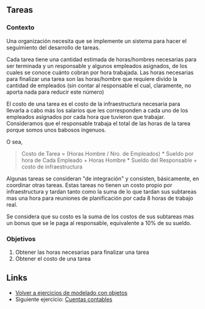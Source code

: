 
## Tareas

### Contexto

Una organización necesita que se implemente un sistema para hacer el seguimiento del desarrollo de tareas.

Cada tarea tiene una cantidad estimada de horas/hombres necesarias para ser terminada y un responsable y algunos empleados asignados, de los cuales se conoce cuánto cobran por hora trabajada. Las horas necesarias para finalizar una tarea son las horas/hombre que requiere divido la cantidad de empleados (sin contar al responsable el cual, claramente, no aporta nada para reducir este número)

El costo de una tarea es el costo de la infraestructura necesaria para llevarla a cabo más los salarios que les corresponden a cada uno de los empleados asignados por cada hora que tuvieron que trabajar. Consideramos que el responsable trabaja el total de las horas de la tarea porque somos unos babosos ingenuos.

O sea,

> Costo de Tarea = (Horas Hombre / Nro. de Empleados) * Sueldo por hora de Cada Empleado + Horas Hombre * Sueldo del Responsable + costo de infraestructura

Algunas tareas se consideran "de integración" y consisten, básicamente, en coordinar otras tareas. Estas tareas no tienen un costo propio por infraestructura y tardan tanto como la suma de lo que tardan sus subtareas mas una hora para reuniones de planificación por cada 8 horas de trabajo real.

Se considera que su costo es la suma de los costos de sus subtareas mas un bonus que se le paga al responsable, equivalente a 10% de su sueldo.

### Objetivos

1. Obtener las horas necesarias para finalizar una tarea
2. Obtener el costo de una tarea

## Links

- [Volver a ejercicios de modelado con objetos](index.md)
- Siguiente ejercicio: [Cuentas contables](cuentasContables.md)
